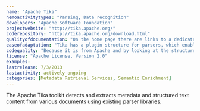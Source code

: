 ```yaml
---
name: "Apache Tika"
nemoactivitytypes: "Parsing, Data recognition"
developers: "Apache Software Foundation"
projectwebsite: "http://tika.apache.org/"
coderepository: "http://tika.apache.org/download.html"
qualityofdocumentation: "On the home page there are links to a dedicated wiki, an issue tracker, mailing lists and for each version of Tika there is documentation on how to get started (you have to download the sources and build them with Maven), API docs and more."
easeofadaptation: "Tika has a plugin structure for parsers, which enables developers to extend Tika’s supported formats with their own. Developers are encouraged to use existing libraries to implement these custom parsers."
codequality: "Because it is from Apache and by looking at the structure of Java classes in the API docs, the quality of the code seems perfectly fine."
license: "Apache License, Version 2.0"
examples: 
lastrelease: 7/3/2013
lastactivity: actively ongoing
categories: [Metadata Retrieval Services, Semantic Enrichment]
---
```

The Apache Tika toolkit detects and extracts metadata and structured text content from various documents using existing parser libraries.
